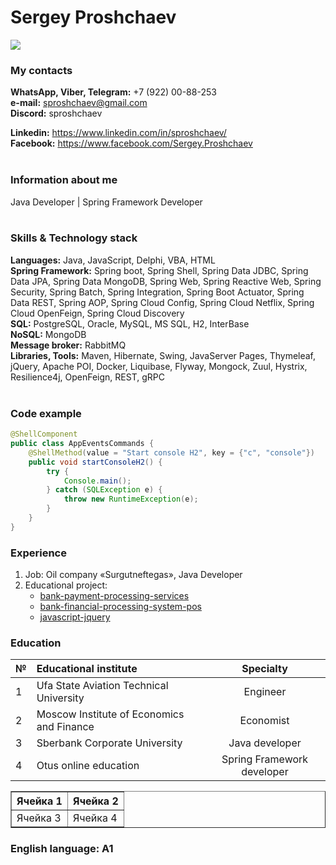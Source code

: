 # Sergey Proshchaev

<img src="https://avatars.githubusercontent.com/u/95690553?s=400&u=92a39f7bc47a4ba4d7ff01f8abec8617c484c79e&v=4">

### My contacts 

**WhatsApp, Viber, Telegram:** +7 (922) 00-88-253 <br>
**e-mail:** sproshchaev@gmail.com <br>
**Discord:** sproshchaev <br>

**Linkedin:** https://www.linkedin.com/in/sproshchaev/ <br>
**Facebook:** https://www.facebook.com/Sergey.Proshchaev <br><br>

### Information about me 
Java Developer | Spring Framework Developer <br><br>

### Skills & Technology stack
**Languages:** Java, JavaScript, Delphi, VBA, HTML <br>
**Spring Framework:** Spring boot, Spring Shell, Spring Data JDBC, Spring Data JPA, Spring Data MongoDB, Spring Web, Spring Reactive Web, Spring Security, Spring Batch, Spring Integration, Spring Boot Actuator, Spring Data REST, Spring AOP, Spring Cloud Config, Spring Cloud Netflix, Spring Cloud OpenFeign, Spring Cloud Discovery <br>
**SQL:** PostgreSQL, Oracle, MySQL, MS SQL, H2, InterBase <br>
**NoSQL:** MongoDB <br>
**Message broker:** RabbitMQ <br>
**Libraries, Tools:** Maven, Hibernate, Swing, JavaServer Pages, Thymeleaf, jQuery, Apache POI, Docker, Liquibase, Flyway, Mongock, Zuul, Hystrix, Resilience4j, OpenFeign, REST, gRPC <br><br>

### Code example
```Java
@ShellComponent
public class AppEventsCommands {
    @ShellMethod(value = "Start console H2", key = {"c", "console"})
    public void startConsoleH2() {
        try {
            Console.main();
        } catch (SQLException e) {
            throw new RuntimeException(e);
        }
    }
}
```

### Experience 
1. Job: Oil company «Surgutneftegas», Java Developer <br>
2. Educational project: <br>
   - [bank-payment-processing-services](https://github.com/sproshchaev/bank-payment-processing-services "Educational project") <br>
   - [bank-financial-processing-system-pos](https://github.com/sproshchaev/bank-financial-processing-system-pos "Educational project") <br>
   - [javascript-jquery](https://github.com/sproshchaev/javascript-jquery "Educational project")

### Education
| № | Educational institute                    |Specialty                   |
| - |:-----------------------------------------|:--------------------------:|
| 1 | Ufa State Aviation Technical University  | Engineer                   |
| 2 | Moscow Institute of Economics and Finance| Economist                  |
| 3 | Sberbank Corporate University            | Java developer             |
| 4 | Otus online education                    | Spring Framework developer |

<table border="1">
   <tr>
    <th>Ячейка 1</th>
    <th>Ячейка 2</th>
   </tr>
   <tr>
    <td>Ячейка 3</td>
    <td>Ячейка 4</td>
  </tr>
 </table>

### English language: А1